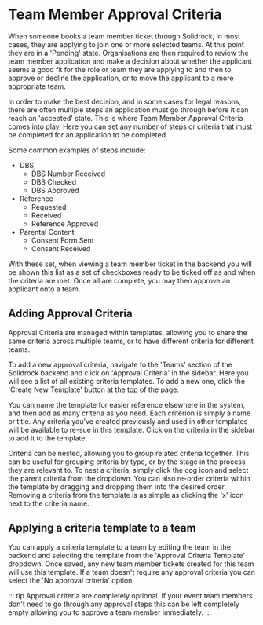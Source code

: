 # Team Member Approval Criteria

When someone books a team member ticket through Solidrock, in most cases, they are applying to join one or more selected teams. At this point they are in a 'Pending' state. Organisations are then required to review the team member application and make a decision about whether the applicant seems a good fit for the role or team they are applying to and then to approve or decline the application, or to move the applicant to a more appropriate team.

In order to make the best decision, and in some cases for legal reasons, there are often multiple steps an application must go through before it can reach an 'accepted' state. This is where Team Member Approval Criteria comes into play. Here you can set any number of steps or criteria that must be completed for an application to be completed.

Some common examples of steps include:

-   DBS
    -   DBS Number Received
    -   DBS Checked
    -   DBS Approved
-   Reference
    -   Requested
    -   Received
    -   Reference Approved
-   Parental Content
    -   Consent Form Sent
    -   Consent Received

With these set, when viewing a team member ticket in the backend you will be shown this list as a set of checkboxes ready to be ticked off as and when the criteria are met. Once all are complete, you may then approve an applicant onto a team.

## Adding Approval Criteria

Approval Criteria are managed within templates, allowing you to share the same criteria across multiple teams, or to have different criteria for different teams.

To add a new approval criteria, navigate to the 'Teams' section of the Solidrock backend and click on 'Approval Criteria' in the sidebar. Here you will see a list of all existing criteria templates. To add a new one, click the 'Create New Template' button at the top of the page.

You can name the template for easier reference elsewhere in the system, and then add as many criteria as you need. Each criterion is simply a name or title. Any criteria you've created previously and used in other templates will be available to re-sue in this template. Click on the criteria in the sidebar to add it to the template.

Criteria can be nested, allowing you to group related criteria together. This can be useful for grouping criteria by type, or by the stage in the process they are relevant to. To nest a criteria, simply click the cog icon and select the parent criteria from the dropdown. You can also re-order criteria within the template by dragging and dropping them into the desired order. Removing a criteria from the template is as simple as clicking the 'x' icon next to the criteria name.

## Applying a criteria template to a team

You can apply a criteria template to a team by editing the team in the backend and selecting the template from the 'Approval Criteria Template' dropdown. Once saved, any new team member tickets created for this team will use this template. If a team doesn't require any approval criteria you can select the 'No approval criteria' option.

::: tip
Approval criteria are completely optional. If your event team members don't need to go through any approval steps this can be left completely empty allowing you to approve a team member immediately.
:::
